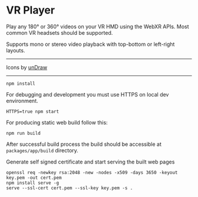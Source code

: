 # VR Player

Play any 180° or 360° videos on your VR HMD using the WebXR APIs. Most common VR headsets should be supported.

Supports mono or stereo video playback with top-bottom or left-right layouts.

---

Icons by [unDraw](https://undraw.co/)

------

```
npm install
```

For debugging and development you must use HTTPS on local dev environment.

```
HTTPS=true npm start
```

For producing static web build follow this:

```
npm run build
```

After successful build process the build should be accessible at `packages/app/build` directory.

Generate self signed certificate and start serving the built web pages
```
openssl req -newkey rsa:2048 -new -nodes -x509 -days 3650 -keyout key.pem -out cert.pem
npm install serve -g
serve --ssl-cert cert.pem --ssl-key key.pem -s .
```

